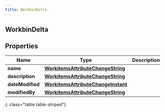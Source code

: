 ```yaml
---
title: WorkbinDelta
---
```

## WorkbinDelta


## Properties

| Name | Type | Description | Notes |
| ------------ | ------------- | ------------- | ------------- |
| **name** | <!----><!---->[**WorkitemsAttributeChangeString**](WorkitemsAttributeChangeString.html)<!----> |  |  [optional] |
| **description** | <!----><!---->[**WorkitemsAttributeChangeString**](WorkitemsAttributeChangeString.html)<!----> |  |  [optional] |
| **dateModified** | <!----><!---->[**WorkitemsAttributeChangeInstant**](WorkitemsAttributeChangeInstant.html)<!----> |  |  [optional] |
| **modifiedBy** | <!----><!---->[**WorkitemsAttributeChangeString**](WorkitemsAttributeChangeString.html)<!----> |  |  [optional] |
{: class="table table-striped"}



